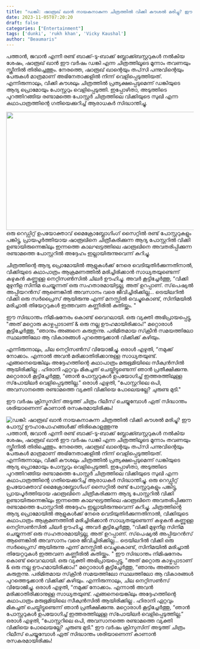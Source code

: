 ```yaml
---
title: "ഡങ്കി: ഷാരൂഖ് ഖാൻ നായകനാകുന്ന ചിത്രത്തിൽ വിക്കി കൗശൽ മരിച്ചു? ഈ പോസ്റ്റ് ഊഹാപോഹങ്ങൾക്ക് തിരികൊളുത്തുന്നു"
date: 2023-11-05T07:20:20
draft: false
categories: ["Entertainment"]
tags: ['dunki', 'rukh khan', 'Vicky Kaushal']
author: "Beaumaris"
---
```


പത്താൻ, ജവാൻ എന്നീ രണ്ട് ബാക്ക്-ടു-ബാക്ക് ബ്ലോക്ക്ബസ്റ്ററുകൾ നൽകിയ ശേഷം, ഷാരൂഖ് ഖാൻ ഈ വർഷം ഡങ്കി എന്ന ചിത്രത്തിലൂടെ മൂന്നാം തവണയും സ്ക്രീനിൽ തിരിച്ചെത്തും. നേരത്തെ, ഷാരൂഖ് ഖാന്റെയും തപ്‌സി പന്നുവിന്റെയും പേരുകൾ മാത്രമാണ് അഭിനേതാക്കളിൽ നിന്ന് വെളിപ്പെടുത്തിയത്. എന്നിരുന്നാലും, വിക്കി കൗശലും ചിത്രത്തിൽ പ്രത്യക്ഷപ്പെടുമെന്ന് ഡങ്കിയുടെ ആദ്യ പ്രൊമോയും പോസ്റ്ററും വെളിപ്പെടുത്തി. ഇപ്പോഴിതാ, അടുത്തിടെ പുറത്തിറങ്ങിയ രണ്ടാമത്തെ പോസ്റ്റർ ചിത്രത്തിലെ വിക്കിയുടെ സുഖി എന്ന കഥാപാത്രത്തിന്റെ ഗതിയെക്കുറിച്ച് ആരാധകർ സിദ്ധാന്തിച്ചു.

<img class="alignnone size-full wp-image-428255" src="https://cdn.boolokam.com/articles/2023/11/cacaacacacac.jpg" alt="" width="714" height="318" />ഒരു റെഡ്ഡിറ്റ് ഉപയോക്താവ് മൈക്രോബ്ലോഗിംഗ് സൈറ്റിൽ രണ്ട് പോസ്റ്ററുകളും പങ്കിട്ടു, പ്രായപൂർത്തിയായ ഷാരൂഖിനെ ചിത്രീകരിക്കുന്ന ആദ്യ പോസ്റ്ററിൽ വിക്കി ഉണ്ടായിരുന്നെങ്കിലും ഇന്നത്തെ കാലഘട്ടത്തിലെ ഷാരൂഖിനെ അവതരിപ്പിക്കുന്ന രണ്ടാമത്തെ പോസ്റ്ററിൽ അദ്ദേഹം ഇല്ലായിരുന്നുവെന്ന് കുറിച്ചു.

ചിത്രത്തിന്റെ ആദ്യ പ്രൊമോയിൽ ആളുകൾക്ക് നേരെ വെടിയുതിർക്കുന്നതിനാൽ, വിക്കിയുടെ കഥാപാത്രം ആക്രമണത്തിൽ മരിച്ചിരിക്കാൻ സാധ്യതയുണ്ടെന്ന് കഴുകൻ കണ്ണുള്ള നെറ്റിസൺസിൽ ചിലർ ഊഹിച്ചു. അവർ കൂട്ടിച്ചേർത്തു, “വിക്കി മുഴുനീള സിനിമ ചെയ്യുന്നത് ഒരു സഹതാരമായിട്ടല്ല, അത് ഉറപ്പാണ്. സ്‌പെഷ്യൽ അപ്പിയറൻസ് ആണെങ്കിൽ അവസാനം വരെ ജീവിച്ചിരിക്കില്ല... ട്രെയിലറിൽ വിക്കി ഒരു സർപ്രൈസ് ആയിരുന്നു എന്ന് മനസ്സിൽ വെച്ചുകൊണ്ട്, സിനിമയിൽ മരിച്ചാൽ തിയേറ്ററുകൾ ഇത്തവണ കണ്ണീരിൽ കുതിയ്ക്കും. "

ഈ സിദ്ധാന്തം നിമിഷനേരം കൊണ്ട് വൈറലായി. ഒരു വ്യക്തി അഭിപ്രായപ്പെട്ടു, "അത് മറ്റൊരു കാഴ്ചപ്പാടാണ് &amp; ഒരു നല്ല ഊഹമായിരിക്കാം!" മറ്റൊരാൾ കൂട്ടിച്ചേർത്തു, “ഞാനും അങ്ങനെ കരുതുന്നു. പരിമിതമായ സ്‌ക്രീൻ സമയത്തിലോ സ്ഥലത്തിലോ ആ വികാരങ്ങൾ പുറത്തെടുക്കാൻ വിക്കിക്ക് കഴിയും.

എന്നിരുന്നാലും, ചില നെറ്റിസൺസ് വിയോജിച്ചു. ഒരാൾ എഴുതി, “നമുക്ക് നോക്കാം. എന്നാൽ അവൻ മരിക്കാതിരിക്കാനുള്ള സാധ്യതയുണ്ട്. എങ്ങനെയെങ്കിലും അദ്ദേഹത്തിന്റെ കഥാപാത്രം മരുഭൂമിയിലെ സീക്വൻസിൽ ആയിരിക്കില്ല . ഹിരാനി ഏറ്റവും മികച്ചത് ചെയ്തിട്ടുണ്ടെന്ന് ഞാൻ പ്രതീക്ഷിക്കുന്നു. മറ്റൊരാൾ കൂട്ടിച്ചേർത്തു, “ഞാൻ പോസ്റ്ററുകൾ ഉപയോഗിച്ച് ഇത്തരത്തിലുള്ള സ്‌പോയിലർ വെളിപ്പെടുത്തില്ല.” ഒരാൾ എഴുതി, “പോസ്റ്ററിലെ ഒപി, അവസാനത്തെ രണ്ടാമത്തെ വ്യക്തി വിക്കിയെ പോലെയല്ലേ? ചുരുണ്ട മുടി."

ഈ വർഷം ക്രിസ്മസിന് അടുത്ത് ചിത്രം റിലീസ് ചെയ്യുമ്പോൾ ഏത് സിദ്ധാന്തം ശരിയാണെന്ന് കാണാൻ രസകരമായിരിക്കും!


![ഡങ്കി: ഷാരൂഖ് ഖാൻ നായകനാകുന്ന ചിത്രത്തിൽ വിക്കി കൗശൽ മരിച്ചു? ഈ പോസ്റ്റ് ഊഹാപോഹങ്ങൾക്ക് തിരികൊളുത്തുന്നു](https://cdn.boolokam.com/articles/2023/11/cacaacacacac.jpg)പത്താൻ, ജവാൻ എന്നീ രണ്ട് ബാക്ക്-ടു-ബാക്ക് ബ്ലോക്ക്ബസ്റ്ററുകൾ നൽകിയ ശേഷം, ഷാരൂഖ് ഖാൻ ഈ വർഷം ഡങ്കി എന്ന ചിത്രത്തിലൂടെ മൂന്നാം തവണയും സ്ക്രീനിൽ തിരിച്ചെത്തും. നേരത്തെ, ഷാരൂഖ് ഖാന്റെയും തപ്‌സി പന്നുവിന്റെയും പേരുകൾ മാത്രമാണ് അഭിനേതാക്കളിൽ നിന്ന് വെളിപ്പെടുത്തിയത്. എന്നിരുന്നാലും, വിക്കി കൗശലും ചിത്രത്തിൽ പ്രത്യക്ഷപ്പെടുമെന്ന് ഡങ്കിയുടെ ആദ്യ പ്രൊമോയും പോസ്റ്ററും വെളിപ്പെടുത്തി. ഇപ്പോഴിതാ, അടുത്തിടെ പുറത്തിറങ്ങിയ രണ്ടാമത്തെ പോസ്റ്റർ ചിത്രത്തിലെ വിക്കിയുടെ സുഖി എന്ന കഥാപാത്രത്തിന്റെ ഗതിയെക്കുറിച്ച് ആരാധകർ സിദ്ധാന്തിച്ചു. ഒരു റെഡ്ഡിറ്റ് ഉപയോക്താവ് മൈക്രോബ്ലോഗിംഗ് സൈറ്റിൽ രണ്ട് പോസ്റ്ററുകളും പങ്കിട്ടു, പ്രായപൂർത്തിയായ ഷാരൂഖിനെ ചിത്രീകരിക്കുന്ന ആദ്യ പോസ്റ്ററിൽ വിക്കി ഉണ്ടായിരുന്നെങ്കിലും ഇന്നത്തെ കാലഘട്ടത്തിലെ ഷാരൂഖിനെ അവതരിപ്പിക്കുന്ന രണ്ടാമത്തെ പോസ്റ്ററിൽ അദ്ദേഹം ഇല്ലായിരുന്നുവെന്ന് കുറിച്ചു. ചിത്രത്തിന്റെ ആദ്യ പ്രൊമോയിൽ ആളുകൾക്ക് നേരെ വെടിയുതിർക്കുന്നതിനാൽ, വിക്കിയുടെ കഥാപാത്രം ആക്രമണത്തിൽ മരിച്ചിരിക്കാൻ സാധ്യതയുണ്ടെന്ന് കഴുകൻ കണ്ണുള്ള നെറ്റിസൺസിൽ ചിലർ ഊഹിച്ചു. അവർ കൂട്ടിച്ചേർത്തു, “വിക്കി മുഴുനീള സിനിമ ചെയ്യുന്നത് ഒരു സഹതാരമായിട്ടല്ല, അത് ഉറപ്പാണ്. സ്‌പെഷ്യൽ അപ്പിയറൻസ് ആണെങ്കിൽ അവസാനം വരെ ജീവിച്ചിരിക്കില്ല... ട്രെയിലറിൽ വിക്കി ഒരു സർപ്രൈസ് ആയിരുന്നു എന്ന് മനസ്സിൽ വെച്ചുകൊണ്ട്, സിനിമയിൽ മരിച്ചാൽ തിയേറ്ററുകൾ ഇത്തവണ കണ്ണീരിൽ കുതിയ്ക്കും. " ഈ സിദ്ധാന്തം നിമിഷനേരം കൊണ്ട് വൈറലായി. ഒരു വ്യക്തി അഭിപ്രായപ്പെട്ടു, "അത് മറ്റൊരു കാഴ്ചപ്പാടാണ് & ഒരു നല്ല ഊഹമായിരിക്കാം!" മറ്റൊരാൾ കൂട്ടിച്ചേർത്തു, “ഞാനും അങ്ങനെ കരുതുന്നു. പരിമിതമായ സ്‌ക്രീൻ സമയത്തിലോ സ്ഥലത്തിലോ ആ വികാരങ്ങൾ പുറത്തെടുക്കാൻ വിക്കിക്ക് കഴിയും. എന്നിരുന്നാലും, ചില നെറ്റിസൺസ് വിയോജിച്ചു. ഒരാൾ എഴുതി, “നമുക്ക് നോക്കാം. എന്നാൽ അവൻ മരിക്കാതിരിക്കാനുള്ള സാധ്യതയുണ്ട്. എങ്ങനെയെങ്കിലും അദ്ദേഹത്തിന്റെ കഥാപാത്രം മരുഭൂമിയിലെ സീക്വൻസിൽ ആയിരിക്കില്ല . ഹിരാനി ഏറ്റവും മികച്ചത് ചെയ്തിട്ടുണ്ടെന്ന് ഞാൻ പ്രതീക്ഷിക്കുന്നു. മറ്റൊരാൾ കൂട്ടിച്ചേർത്തു, “ഞാൻ പോസ്റ്ററുകൾ ഉപയോഗിച്ച് ഇത്തരത്തിലുള്ള സ്‌പോയിലർ വെളിപ്പെടുത്തില്ല.” ഒരാൾ എഴുതി, “പോസ്റ്ററിലെ ഒപി, അവസാനത്തെ രണ്ടാമത്തെ വ്യക്തി വിക്കിയെ പോലെയല്ലേ? ചുരുണ്ട മുടി." ഈ വർഷം ക്രിസ്മസിന് അടുത്ത് ചിത്രം റിലീസ് ചെയ്യുമ്പോൾ ഏത് സിദ്ധാന്തം ശരിയാണെന്ന് കാണാൻ രസകരമായിരിക്കും!
